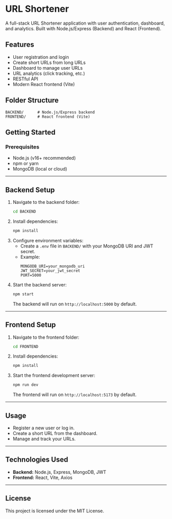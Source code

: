 # URL Shortener

A full-stack URL Shortener application with user authentication, dashboard, and analytics. Built with Node.js/Express (Backend) and React (Frontend).

## Features
- User registration and login
- Create short URLs from long URLs
- Dashboard to manage user URLs
- URL analytics (click tracking, etc.)
- RESTful API
- Modern React frontend (Vite)

## Folder Structure
```
BACKEND/      # Node.js/Express backend
FRONTEND/     # React frontend (Vite)
```

## Getting Started

### Prerequisites
- Node.js (v16+ recommended)
- npm or yarn
- MongoDB (local or cloud)

---

## Backend Setup

1. Navigate to the backend folder:
   ```sh
   cd BACKEND
   ```
2. Install dependencies:
   ```sh
   npm install
   ```
3. Configure environment variables:
   - Create a `.env` file in `BACKEND/` with your MongoDB URI and JWT secret.
   - Example:
     ```env
     MONGODB_URI=your_mongodb_uri
     JWT_SECRET=your_jwt_secret
     PORT=5000
     ```
4. Start the backend server:
   ```sh
   npm start
   ```
   The backend will run on `http://localhost:5000` by default.

---

## Frontend Setup

1. Navigate to the frontend folder:
   ```sh
   cd FRONTEND
   ```
2. Install dependencies:
   ```sh
   npm install
   ```
3. Start the frontend development server:
   ```sh
   npm run dev
   ```
   The frontend will run on `http://localhost:5173` by default.

---

## Usage
- Register a new user or log in.
- Create a short URL from the dashboard.
- Manage and track your URLs.

---

## Technologies Used
- **Backend:** Node.js, Express, MongoDB, JWT
- **Frontend:** React, Vite, Axios

---

## License
This project is licensed under the MIT License.
